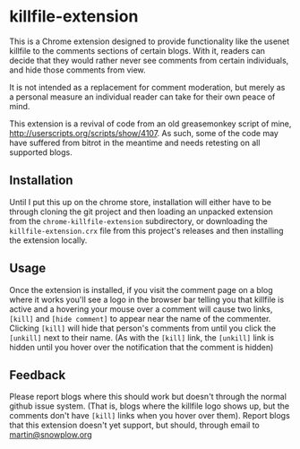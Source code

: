 killfile-extension
==================

This is a Chrome extension designed to provide functionality like the
usenet killfile to the comments sections of certain blogs. With it,
readers can decide that they would rather never see comments from certain
individuals, and hide those comments from view.

It is not intended as a replacement for comment moderation, but merely
as a personal measure an individual reader can take for their own peace
of mind.

This extension is a revival of code from an old greasemonkey script of
mine, <http://userscripts.org/scripts/show/4107>. As such, some of the
code may have suffered from bitrot in the meantime and needs retesting
on all supported blogs.

Installation
------------

Until I put this up on the chrome store, installation will either have to
be through cloning the git project and then loading an unpacked extension
from the `chrome-killfile-extension` subdirectory, or downloading the
`killfile-extension.crx` file from this project's releases and then
installing the extension locally.

Usage
-----

Once the extension is installed, if you visit the comment page on a
blog where it works you'll see a logo in the browser bar telling you
that killfile is active and a hovering your mouse over a comment will
cause two links, `[kill]` and `[hide comment]` to appear near the name
of the commenter. Clicking `[kill]` will hide that person's comments
from until you click the `[unkill]` next to their name. (As with the
`[kill]` link, the `[unkill]` link is hidden until you hover over the
notification that the comment is hidden)

Feedback
--------

Please report blogs where this should work but doesn't through the
normal github issue system.  (That is, blogs where the killfile logo
shows up, but the comments don't have `[kill]` links when you hover over
them). Report blogs that this extension doesn't yet support, but should,
through email to <martin@snowplow.org>

